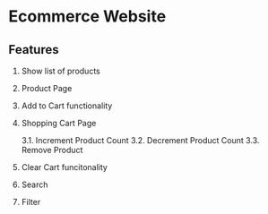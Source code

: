 # Ecommerce Website

## Features

1. Show list of products

2. Product Page

3. Add to Cart functionality

4. Shopping Cart Page
    
    3.1. Increment Product Count
    3.2. Decrement Product Count
    3.3. Remove Product

5. Clear Cart funcitonality

6. Search

7. Filter
